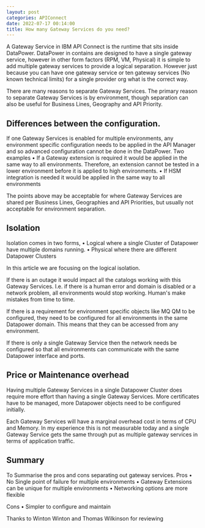 ```yaml
---
layout: post
categories: APIConnect
date: 2022-07-17 00:14:00
title: How many Gateway Services do you need?
---
```


A Gateway Service in IBM API Connect is the runtime that sits inside DataPower. DataPower in contains are designed to have a single gateway service, however in other form factors (RPM, VM, Physical) it is simple to add multiple gateway services to provide a logical separation. However just because you can have one gateway service or ten gateway services (No known technical limits) for a single provider org what is the correct way.

<!--more-->

There are many reasons to separate Gateway Services. The primary reason to separate Gateway Services is by environment, though separation can also be useful for Business Lines, Geography and API Priority.

## Differences between the configuration.

If one Gateway Services is enabled for multiple environments, any environment specific configuration needs to be applied in the API Manager and so advanced configuration cannot be done in the DataPower.  Two examples
•	If a Gateway extension is required it would be applied in the same way to all environments. Therefore, an extension cannot be tested in a lower environment before it is applied to high environments.
•	If HSM integration is needed it would be applied in the same way to all environments

The points above may be acceptable for where Gateway Services are shared per Business Lines, Geographies and API Priorities, but usually not acceptable for environment separation.


## Isolation

Isolation comes in two forms,
•	Logical where a single Cluster of Datapower have multiple domains running.
•	Physical where there are different Datapower Clusters

In this article we are focusing on the logical isolation.

If there is an outage it would impact all the catalogs working with this Gateway Services. I.e. if there is a human error and domain is disabled or a network problem, all environments would stop working.  Human's make mistakes from time to time.

If there is a requirement for environment specific objects like MQ QM to be configured, they need to be configured for all environments in the same Datapower domain. This means that they can be accessed from any environment.

If there is only a single Gateway Service then the network needs be configured so that all environments can communicate with the same Datapower interface and ports.

## Price or Maintenance overhead

Having multiple Gateway Services in a single Datapower Cluster does require more effort than having a single Gateway Services. More certificates have to be managed, more Datapower objects need to be configured initially.  

Each Gateway Services will have a marginal overhead cost in terms of CPU and Memory. In my experience this is not measurable today and a single Gateway Service gets the same through put as multiple gateway services in terms of application traffic.

## Summary

To Summarise the pros and cons separating out gateway services.
Pros
•	No Single point of failure for multiple environments
•	Gateway Extensions can be unique for multiple environments
•	Networking options are more flexible


Cons
•	Simpler to configure and maintain



Thanks to Winton Winton and Thomas Wilkinson for reviewing
